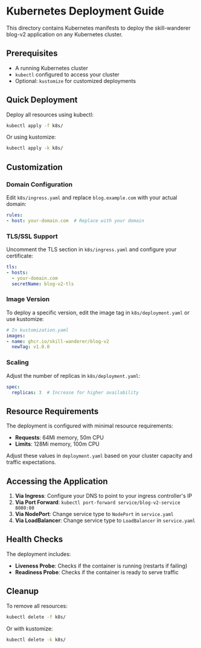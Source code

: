 # Kubernetes Deployment Guide

This directory contains Kubernetes manifests to deploy the skill-wanderer blog-v2 application on any Kubernetes cluster.

## Prerequisites

- A running Kubernetes cluster
- `kubectl` configured to access your cluster
- Optional: `kustomize` for customized deployments

## Quick Deployment

Deploy all resources using kubectl:

```bash
kubectl apply -f k8s/
```

Or using kustomize:

```bash
kubectl apply -k k8s/
```

## Customization

### Domain Configuration

Edit `k8s/ingress.yaml` and replace `blog.example.com` with your actual domain:

```yaml
rules:
- host: your-domain.com  # Replace with your domain
```

### TLS/SSL Support

Uncomment the TLS section in `k8s/ingress.yaml` and configure your certificate:

```yaml
tls:
- hosts:
  - your-domain.com
  secretName: blog-v2-tls
```

### Image Version

To deploy a specific version, edit the image tag in `k8s/deployment.yaml` or use kustomize:

```yaml
# In kustomization.yaml
images:
- name: ghcr.io/skill-wanderer/blog-v2
  newTag: v1.0.0
```

### Scaling

Adjust the number of replicas in `k8s/deployment.yaml`:

```yaml
spec:
  replicas: 3  # Increase for higher availability
```

## Resource Requirements

The deployment is configured with minimal resource requirements:

- **Requests**: 64Mi memory, 50m CPU
- **Limits**: 128Mi memory, 100m CPU

Adjust these values in `deployment.yaml` based on your cluster capacity and traffic expectations.

## Accessing the Application

1. **Via Ingress**: Configure your DNS to point to your ingress controller's IP
2. **Via Port Forward**: `kubectl port-forward service/blog-v2-service 8080:80`
3. **Via NodePort**: Change service type to `NodePort` in `service.yaml`
4. **Via LoadBalancer**: Change service type to `LoadBalancer` in `service.yaml`

## Health Checks

The deployment includes:

- **Liveness Probe**: Checks if the container is running (restarts if failing)
- **Readiness Probe**: Checks if the container is ready to serve traffic

## Cleanup

To remove all resources:

```bash
kubectl delete -f k8s/
```

Or with kustomize:

```bash
kubectl delete -k k8s/
```